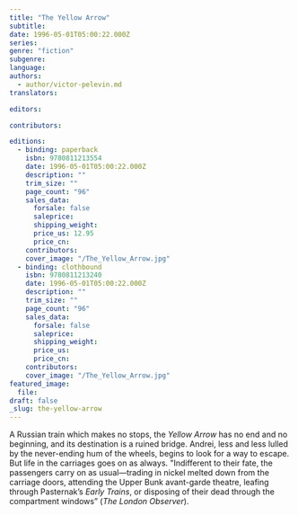 ```yaml
---
title: "The Yellow Arrow"
subtitle:
date: 1996-05-01T05:00:22.000Z
series:
genre: "fiction"
subgenre:
language:
authors:
  - author/victor-pelevin.md
translators:

editors:

contributors:

editions:
  - binding: paperback
    isbn: 9780811213554
    date: 1996-05-01T05:00:22.000Z
    description: ""
    trim_size: ""
    page_count: "96"
    sales_data:
      forsale: false
      saleprice:
      shipping_weight:
      price_us: 12.95
      price_cn:
    contributors:
    cover_image: "/The_Yellow_Arrow.jpg"
  - binding: clothbound
    isbn: 9780811213240
    date: 1996-05-01T05:00:22.000Z
    description: ""
    trim_size: ""
    page_count: "96"
    sales_data:
      forsale: false
      saleprice:
      shipping_weight:
      price_us:
      price_cn:
    contributors:
    cover_image: "/The_Yellow_Arrow.jpg"
featured_image:
  file:
draft: false
_slug: the-yellow-arrow
---
```


A Russian train which makes no stops, the _Yellow Arrow_ has no end and no beginning, and its destination is a ruined bridge. Andrei, less and less lulled by the never-ending hum of the wheels, begins to look for a way to escape. But life in the carriages goes on as always. "Indifferent to their fate, the passengers carry on as usual––trading in nickel melted down from the carriage doors, attending the Upper Bunk avant-garde theatre, leafing through Pasternak’s _Early Trains_, or disposing of their dead through the compartment windows” (_The London Observer_).

